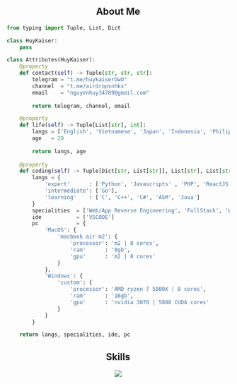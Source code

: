 <h2 align="center">About Me </h2>

```python
from typing import Tuple, List, Dict

class HuyKaiser:
    pass

class Attributes(HuyKaiser):
    @property
    def contact(self) -> Tuple[str, str, str]:
        telegram = "t.me/huykaiserOwO"
        channel  = "t.me/airdropvnhks"
        email    = "nguyenhuy34789@gmail.com"
	    
        return telegram, channel, email

    @property
    def life(self) -> Tuple[List[str], int]:
        langs = ['English', 'Vietnamese', 'Japan', 'Indonesia', 'Philippine', 'Korea']
        age   = 20
		
        return langs, age
	
    @property
    def coding(self) -> Tuple[Dict[str, List[str]], List[str], List[str], Dict[str]]:
        langs = {
            'expert'      : ['Python', 'Javascripts' , 'PHP', 'ReactJS', 'NextJs', 'Vue', 'Html',],
            'intermediate': ['Go'],
            'learning'    : ['C', 'C++', 'C#', 'ASM', 'Java']
        }
        specialities  = ['Web/App Reverse Engineering', 'FullStack', 'Web/Software']
        ide           = ['VSCODE']
        pc            = {
            'MacOS': {
                'macbook air m2': {
                    'processor': 'm2 | 8 cores',
                    'ram'      : '8gb',
                    'gpu'      : 'm2 | 8 cores'
                }
            },
            'Windows': {
                'custom': {
                    'processor': 'AMD ryzen 7 5800X | 8 cores',
                    'ram'      : '16gb',
                    'gpu'      : 'nvidia 3070 | 5888 CUDA cores'
                }
            }
        }

	return langs, specialities, ide, pc
```

<h2 align="center">Skills </h2>

<p align="center">
  <a href="https://huykaiser.com/">
    <img src="https://skillicons.dev/icons?i=python,golang,vscode,androidstudio,c,cs,cpp,js,nodejs,bash,react,androidstudio,java,kotlin,css,html,cloudflare,debian,dart,devto,discord,bots,discordjs,docker,flask,htmx,kali,jquery,linux,lua,mongodb,mysql,neovim,nestjs,nextjs,nginx,npm,perl,qt,ubuntu,ts,unity,windows,yarn,webpack" />
  </a>
</p>

<p href="https://huykaiser.com/" align="center">
    <img alt="" src="https://github-readme-stats.vercel.app/api?username=huykaiserOwO&theme=tokyonight&show_icons=true">
</p>
<p href="https://huykaiser.com/" align="center">
    <img alt="" src="https://github-readme-stats.vercel.app/api/top-langs/?username=anuraghazra&layout=compact">
</p>
<p href="https://huykaiser.com/" align="center">
    <img alt="" src=https://lanyard.cnrad.dev/api/1115378147630788618/>
</p>
